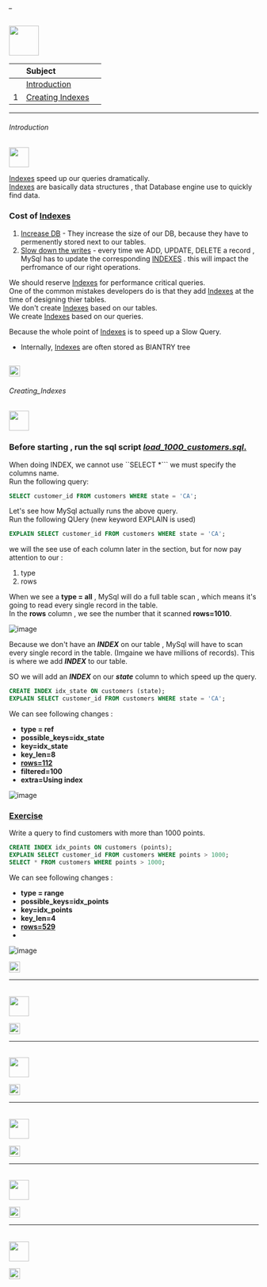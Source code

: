 ###### _

<img src="https://img.shields.io/badge/-10. Indexing for high performance %20-blue" height=60px>


|     |  Subject           |		|
|:---:|:------------------------------|:----------|  
|     |[Introduction](#Introduction)   |             
|  1  |[Creating Indexes](#Creating_Indexes)   |             




--------------------------------------------------------------------------------------------------

###### Introduction

<img src="https://img.shields.io/badge/-Introduction  %20-blue" height=40px>

[Indexes](#-) speed up our queries dramatically.</br>
[Indexes](#-) are basically data structures , that Database engine use to quickly find data.</br>

### Cost of [Indexes](#-)

1. [Increase DB](#-) - They increase the size of our DB, because they have to permenently stored next to our tables.
2. [Slow down the writes](#-) - every time we ADD, UPDATE, DELETE a record , MySql has to update the corresponding [INDEXES](#-) . this will impact the perfromance of our right operations.

We should reserve [Indexes](#-) for performance critical queries. </br>
One of the common mistakes developers do is that they add [Indexes](#-) at the time of designing thier tables.</br>
We don't create [Indexes](#-) based on our tables.</br>
We create [Indexes](#-) based on our queries.</br>

Because the whole point of [Indexes](#-) is to speed up a Slow Query.

* Internally, [Indexes](#-) are often stored as BIANTRY tree

[<img src="https://img.shields.io/badge/-Back to top%20-brown" height=22px>](#_)
--------------------------------------------------------------------------------------------------

###### Creating_Indexes

<img src="https://img.shields.io/badge/-1. Creating Indexes %20-blue" height=40px>

### Before starting , run the sql script [**_load_1000_customers.sql_**.](#-)

When doing INDEX, we cannot use ``SELECT *``` we must specify the columns name. </br>
Run the following query:

```sql
SELECT customer_id FROM customers WHERE state = 'CA';
```

Let's see how MySql actually runs the above query. </br>
Run the following QUery (new keyword EXPLAIN is used)

```sql
EXPLAIN SELECT customer_id FROM customers WHERE state = 'CA';
```
we will the see use of each column later in the section, but for now pay attention to our :
1. type
2. rows

When we see a **type = all** , MySql will do a full table scan , which means it's going to read every single record in the table.</br>
In the **rows** column , we see the number that it scanned **rows=1010**.

![image](https://user-images.githubusercontent.com/36256986/165841137-a90aacdc-3529-4af4-83e9-6e5d30ec5d06.png)

Because we don't have an **_INDEX_** on our table , MySql will have to scan every single record in the table. (Imgaine we have millions of records).
This is where we add **_INDEX_** to our table.</br>

SO we will add an **_INDEX_** on our **_state_** column to which speed up the query.

```sql
CREATE INDEX idx_state ON customers (state);
EXPLAIN SELECT customer_id FROM customers WHERE state = 'CA';
```

We can see following changes : </br>
* **type = ref** 
* **possible_keys=idx_state**
* **key=idx_state**
* **key_len=8**
* [**rows=112**](#-)
* **filtered=100**
* **extra=Using index**

![image](https://user-images.githubusercontent.com/36256986/165843556-62a13144-de83-41bf-874b-7c37be201553.png)

### [Exercise](#-)

Write a query to find customers with more than 1000 points.

```sql
CREATE INDEX idx_points ON customers (points);
EXPLAIN SELECT customer_id FROM customers WHERE points > 1000;
SELECT * FROM customers WHERE points > 1000;
```

We can see following changes : </br>
* **type = range** 
* **possible_keys=idx_points**
* **key=idx_points**
* **key_len=4**
* [**rows=529**](#-)
* 
![image](https://user-images.githubusercontent.com/36256986/165845771-8c91dac8-d568-42f0-8df0-2ef55eef073e.png)

[<img src="https://img.shields.io/badge/-Back to top%20-brown" height=22px>](#_)

--------------------------------------------------------------------------------------------------

###### 

<img src="https://img.shields.io/badge/-X.  %20-blue" height=40px>


[<img src="https://img.shields.io/badge/-Back to top%20-brown" height=22px>](#_)

--------------------------------------------------------------------------------------------------

###### 

<img src="https://img.shields.io/badge/-X.  %20-blue" height=40px>


[<img src="https://img.shields.io/badge/-Back to top%20-brown" height=22px>](#_)

--------------------------------------------------------------------------------------------------

###### 

<img src="https://img.shields.io/badge/-X.  %20-blue" height=40px>


[<img src="https://img.shields.io/badge/-Back to top%20-brown" height=22px>](#_)

--------------------------------------------------------------------------------------------------

###### 

<img src="https://img.shields.io/badge/-X.  %20-blue" height=40px>


[<img src="https://img.shields.io/badge/-Back to top%20-brown" height=22px>](#_)

--------------------------------------------------------------------------------------------------

###### 

<img src="https://img.shields.io/badge/-X.  %20-blue" height=40px>


[<img src="https://img.shields.io/badge/-Back to top%20-brown" height=22px>](#_)
